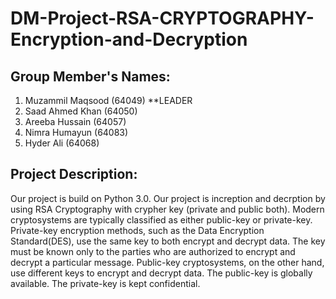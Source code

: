 # DM-Project-RSA-CRYPTOGRAPHY-Encryption-and-Decryption

## Group Member's Names: 
1. Muzammil Maqsood (64049) **LEADER
2. Saad Ahmed Khan (64050) 
3. Areeba Hussain (64057) 
4. Nimra Humayun (64083) 
5. Hyder Ali (64068) 

## Project Description:
Our project is build on Python 3.0. Our project is increption and decrption by using RSA Cryptography with crypher key (private and public both). Modern cryptosystems are typically classified as either public-key or private-key. Private-key encryption methods, such as the Data Encryption Standard(DES), use the same key to both encrypt and decrypt data. The key must be known only to the parties who are authorized to encrypt and decrypt a particular message. Public-key cryptosystems, on the other hand, use different keys to encrypt and decrypt data. The public-key is globally available. The private-key is kept confidential.
